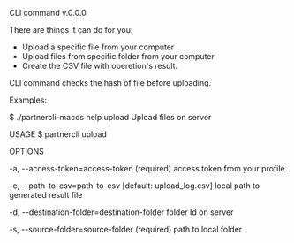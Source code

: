 CLI command v.0.0.0

There are things it can do for you:
- Upload a specific file from your computer
- Upload files from specific folder from your computer
- Create the CSV file with operetion's result. 

CLI command checks the hash of file before uploading.


Examples:

$ ./partnercli-macos help upload
Upload files on server

USAGE
  $ partnercli upload

OPTIONS

  -a, --access-token=access-token              (required) access token from your profile
  
  -c, --path-to-csv=path-to-csv                [default: upload_log.csv] local path to generated result file
  
  -d, --destination-folder=destination-folder  folder Id on server
  
  -s, --source-folder=source-folder            (required) path to local folder
  
